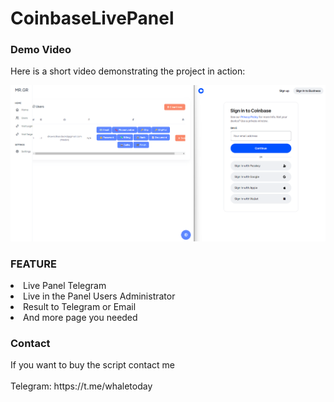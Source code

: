 # CoinbaseLivePanel

<h3>Demo Video</h3>
Here is a short video demonstrating the project in action:<br>

[![Watch the video](https://raw.githubusercontent.com/MrGreedTools/CoinbaseLivePanel/main/image.png)](https://raw.githubusercontent.com/MrGreedTools/CoinbaseLivePanel/main/Coinbase%20Live%20Panel.mp4)

<h3>FEATURE</h3>
<li> Live Panel Telegram</li>
<li> Live in the Panel Users Administrator</li>
<li> Result to Telegram or Email</li>
<li> And more page you needed</li>

<h3>Contact</h3>
If you want to buy the script contact me<br>
<br>
Telegram: https://t.me/whaletoday
